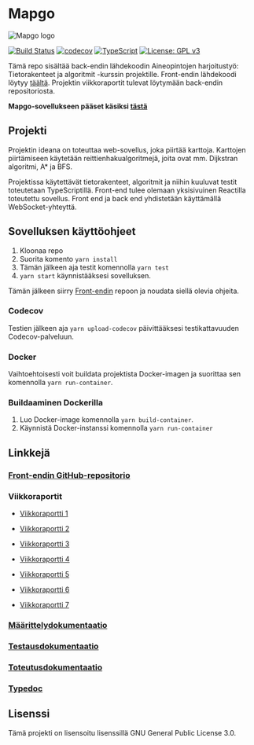 # Mapgo

![Mapgo logo](doc/mapgo_logo.png)

[![Build Status](https://travis-ci.org/alehuo/mapgo-backend.svg?branch=master)](https://travis-ci.org/alehuo/mapgo-backend)
[![codecov](https://codecov.io/gh/alehuo/mapgo-backend/branch/master/graph/badge.svg)](https://codecov.io/gh/alehuo/mapgo-backend)
[![TypeScript](https://badges.frapsoft.com/typescript/code/typescript.svg?v=101)](https://github.com/ellerbrock/typescript-badges/)
[![License: GPL v3](https://img.shields.io/badge/License-GPL%20v3-blue.svg)](https://www.gnu.org/licenses/gpl-3.0)

Tämä repo sisältää back-endin lähdekoodin Aineopintojen harjoitustyö: Tietorakenteet ja algoritmit -kurssin projektille. Front-endin lähdekoodi löytyy [täältä](https://github.com/alehuo/mapgo-frontend).
Projektin viikkoraportit tulevat löytymään back-endin repositoriosta.

**Mapgo-sovellukseen pääset käsiksi [tästä](http://mapgo-front.herokuapp.com/)**

## Projekti

Projektin ideana on toteuttaa web-sovellus, joka piirtää karttoja. Karttojen piirtämiseen käytetään reittienhakualgoritmejä, joita ovat mm. Dijkstran algoritmi, A\* ja BFS.

Projektissa käytettävät tietorakenteet, algoritmit ja niihin kuuluvat testit toteutetaan TypeScriptillä. Front-end tulee olemaan yksisivuinen Reactilla toteutettu sovellus. Front end ja back end yhdistetään käyttämällä WebSocket-yhteyttä.

## Sovelluksen käyttöohjeet

1. Kloonaa repo
2. Suorita komento `yarn install`
3. Tämän jälkeen aja testit komennolla `yarn test`
4. `yarn start` käynnistääksesi sovelluksen.

Tämän jälkeen siirry [Front-endin](https://github.com/alehuo/mapgo-frontend) repoon ja noudata siellä olevia ohjeita.

### Codecov

Testien jälkeen aja `yarn upload-codecov` päivittääksesi testikattavuuden Codecov-palveluun.

### Docker

Vaihtoehtoisesti voit buildata projektista Docker-imagen ja suorittaa sen komennolla `yarn run-container`.

### Buildaaminen Dockerilla

1. Luo Docker-image komennolla `yarn build-container`.
2. Käynnistä Docker-instanssi komennolla `yarn run-container`

## Linkkejä

### [Front-endin GitHub-repositorio](https://github.com/alehuo/mapgo-frontend)

### Viikkoraportit

- [Viikkoraportti 1](https://github.com/alehuo/mapgo-backend/blob/master/doc/Viikkoraportti1.md)

- [Viikkoraportti 2](https://github.com/alehuo/mapgo-backend/blob/master/doc/Viikkoraportti2.md)

- [Viikkoraportti 3](https://github.com/alehuo/mapgo-backend/blob/master/doc/Viikkoraportti3.md)

- [Viikkoraportti 4](https://github.com/alehuo/mapgo-backend/blob/master/doc/Viikkoraportti4.md)

- [Viikkoraportti 5](https://github.com/alehuo/mapgo-backend/blob/master/doc/Viikkoraportti5.md)

- [Viikkoraportti 6](https://github.com/alehuo/mapgo-backend/blob/master/doc/Viikkoraportti6.md)

- [Viikkoraportti 7](https://github.com/alehuo/mapgo-backend/blob/master/doc/Viikkoraportti7.md)

### [Määrittelydokumentaatio](https://github.com/alehuo/mapgo-backend/blob/master/doc/määrittelydokumentaatio.md)

### [Testausdokumentaatio](https://github.com/alehuo/mapgo-backend/blob/master/doc/testausdokumentaatio.md)

### [Toteutusdokumentaatio](https://github.com/alehuo/mapgo-backend/blob/master/doc/toteutusdokumentaatio.md)

### [Typedoc](http://htmlpreview.github.io/?https://github.com/alehuo/mapgo-backend/blob/master/doc/typedoc/index.html)

## Lisenssi

Tämä projekti on lisensoitu lisenssillä GNU General Public License 3.0.
